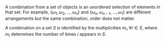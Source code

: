 	
A combination from a set of objects is an unordered selection of elements in that set. For example, $\left\{\omega_1,\omega_2,\dots,\omega_n\right\}$ and $\left\{\omega_n,\omega_{n-1},\dots,\omega_1\right\}$ are different arrangements but the same combination, order does not matter.

A combination on a set $S$ is identified by the multiplicities $m_i,\forall i\in S$, where $m_i$ determines the number of times $i$ appears in $S$.